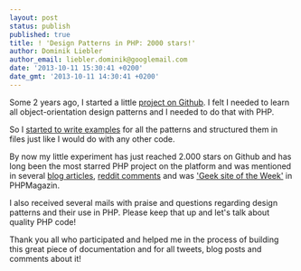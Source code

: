 ```yaml
---
layout: post
status: publish
published: true
title: ! 'Design Patterns in PHP: 2000 stars!'
author: Dominik Liebler
author_email: liebler.dominik@googlemail.com
date: '2013-10-11 15:30:41 +0200'
date_gmt: '2013-10-11 14:30:41 +0200'
---
```

<p>Some 2 years ago, I started a little <a href="https://github.com/domnikl/DesignPatternsPHP">project on Github</a>. I felt I needed to learn all object-orientation design patterns and I needed to do that with PHP.</p>
<p>So I <a href="https://github.com/domnikl/DesignPatternsPHP/tree/e730ee6e8eca26fbd659ead0835b1c4f62eca6d0">started to write examples</a> for all the patterns and structured them in files just like I would do with any other code.</p>
<p>By now my little experiment has just reached 2.000 stars on Github and has long been the most starred PHP project on the platform and was mentioned in several <a href="http://academe.co.uk/2013/05/php-design-patterns/">blog articles</a>, <a href="http://www.reddit.com/r/PHP/comments/1l0g4a/what_should_a_php_developer_know/cbuj4pe">reddit comments</a> and was <a href="http://phpmagazin.de/DesignPatternsf%C3%BCrPHPaufderGeekSiteoftheWeek">'Geek site of the Week'</a> in PHPMagazin.</p>
<p>I also received several mails with praise and questions regarding design patterns and their use in PHP. Please keep that up and let's talk about quality PHP code!</p>
<p>Thank you all who participated and helped me in the process of building this great piece of documentation and for all tweets, blog posts and comments about it!</p>
